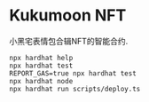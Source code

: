 # Kukumoon NFT
小黑宅表情包合辑NFT的智能合约.

```shell
npx hardhat help
npx hardhat test
REPORT_GAS=true npx hardhat test
npx hardhat node
npx hardhat run scripts/deploy.ts
```
